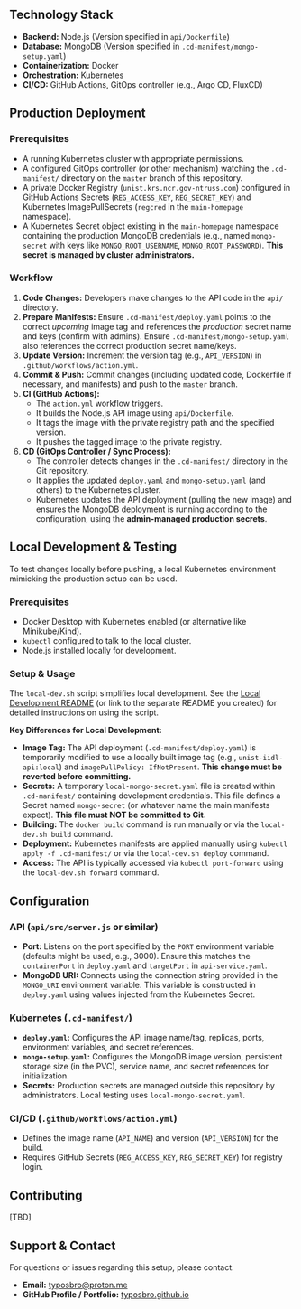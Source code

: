 
## Technology Stack

*   **Backend:** Node.js (Version specified in `api/Dockerfile`)
*   **Database:** MongoDB (Version specified in `.cd-manifest/mongo-setup.yaml`)
*   **Containerization:** Docker
*   **Orchestration:** Kubernetes
*   **CI/CD:** GitHub Actions, GitOps controller (e.g., Argo CD, FluxCD)

## Production Deployment

### Prerequisites

*   A running Kubernetes cluster with appropriate permissions.
*   A configured GitOps controller (or other mechanism) watching the `.cd-manifest/` directory on the `master` branch of this repository.
*   A private Docker Registry (`unist.krs.ncr.gov-ntruss.com`) configured in GitHub Actions Secrets (`REG_ACCESS_KEY`, `REG_SECRET_KEY`) and Kubernetes ImagePullSecrets (`regcred` in the `main-homepage` namespace).
*   A Kubernetes Secret object existing in the `main-homepage` namespace containing the production MongoDB credentials (e.g., named `mongo-secret` with keys like `MONGO_ROOT_USERNAME`, `MONGO_ROOT_PASSWORD`). **This secret is managed by cluster administrators.**

### Workflow

1.  **Code Changes:** Developers make changes to the API code in the `api/` directory.
2.  **Prepare Manifests:** Ensure `.cd-manifest/deploy.yaml` points to the correct *upcoming* image tag and references the *production* secret name and keys (confirm with admins). Ensure `.cd-manifest/mongo-setup.yaml` also references the correct production secret name/keys.
3.  **Update Version:** Increment the version tag (e.g., `API_VERSION`) in `.github/workflows/action.yml`.
4.  **Commit & Push:** Commit changes (including updated code, Dockerfile if necessary, and manifests) and push to the `master` branch.
5.  **CI (GitHub Actions):**
    *   The `action.yml` workflow triggers.
    *   It builds the Node.js API image using `api/Dockerfile`.
    *   It tags the image with the private registry path and the specified version.
    *   It pushes the tagged image to the private registry.
6.  **CD (GitOps Controller / Sync Process):**
    *   The controller detects changes in the `.cd-manifest/` directory in the Git repository.
    *   It applies the updated `deploy.yaml` and `mongo-setup.yaml` (and others) to the Kubernetes cluster.
    *   Kubernetes updates the API deployment (pulling the new image) and ensures the MongoDB deployment is running according to the configuration, using the **admin-managed production secrets**.

## Local Development & Testing

To test changes locally before pushing, a local Kubernetes environment mimicking the production setup can be used.

### Prerequisites

*   Docker Desktop with Kubernetes enabled (or alternative like Minikube/Kind).
*   `kubectl` configured to talk to the local cluster.
*   Node.js installed locally for development.

### Setup & Usage

The `local-dev.sh` script simplifies local development. See the [Local Development README](./local-dev-README.md) (or link to the separate README you created) for detailed instructions on using the script.

**Key Differences for Local Development:**

*   **Image Tag:** The API deployment (`.cd-manifest/deploy.yaml`) is temporarily modified to use a locally built image tag (e.g., `unist-iidl-api:local`) and `imagePullPolicy: IfNotPresent`. **This change must be reverted before committing.**
*   **Secrets:** A temporary `local-mongo-secret.yaml` file is created within `.cd-manifest/` containing development credentials. This file defines a Secret named `mongo-secret` (or whatever name the main manifests expect). **This file must NOT be committed to Git.**
*   **Building:** The `docker build` command is run manually or via the `local-dev.sh build` command.
*   **Deployment:** Kubernetes manifests are applied manually using `kubectl apply -f .cd-manifest/` or via the `local-dev.sh deploy` command.
*   **Access:** The API is typically accessed via `kubectl port-forward` using the `local-dev.sh forward` command.

## Configuration

### API (`api/src/server.js` or similar)

*   **Port:** Listens on the port specified by the `PORT` environment variable (defaults might be used, e.g., 3000). Ensure this matches the `containerPort` in `deploy.yaml` and `targetPort` in `api-service.yaml`.
*   **MongoDB URI:** Connects using the connection string provided in the `MONGO_URI` environment variable. This variable is constructed in `deploy.yaml` using values injected from the Kubernetes Secret.

### Kubernetes (`.cd-manifest/`)

*   **`deploy.yaml`:** Configures the API image name/tag, replicas, ports, environment variables, and secret references.
*   **`mongo-setup.yaml`:** Configures the MongoDB image version, persistent storage size (in the PVC), service name, and secret references for initialization.
*   **Secrets:** Production secrets are managed outside this repository by administrators. Local testing uses `local-mongo-secret.yaml`.

### CI/CD (`.github/workflows/action.yml`)

*   Defines the image name (`API_NAME`) and version (`API_VERSION`) for the build.
*   Requires GitHub Secrets (`REG_ACCESS_KEY`, `REG_SECRET_KEY`) for registry login.

## Contributing

[TBD]

## Support & Contact

For questions or issues regarding this setup, please contact:

*   **Email:** typosbro@proton.me
*   **GitHub Profile / Portfolio:** [typosbro.github.io](https://typosbro.github.io)